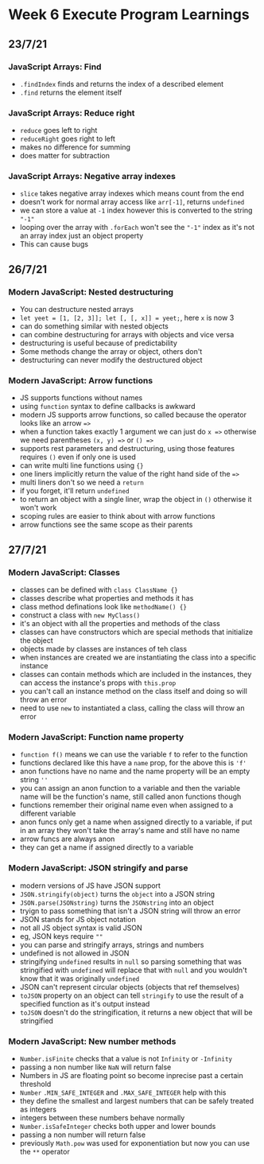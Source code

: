 # Week 6 Execute Program Learnings

## 23/7/21

### JavaScript Arrays: Find

- `.findIndex` finds and returns the index of a described element
- `.find` returns the element itself

### JavaScript Arrays: Reduce right

- `reduce` goes left to right
- `reduceRight` goes right to left
- makes no difference for summing
- does matter for subtraction

### JavaScript Arrays: Negative array indexes

- `slice` takes negative array indexes which means count from the end
- doesn't work for normal array access like `arr[-1]`, returns `undefined`
- we can store a value at `-1` index however this is converted to the string `"-1"`
- looping over the array with `.forEach` won't see the `"-1"` index as it's not an array index just an object property
- This can cause bugs

## 26/7/21

### Modern JavaScript: Nested destructuring

- You can destructure nested arrays
- `let yeet = [1, [2, 3]]; let [, [, x]] = yeet;`, here `x` is now 3
- can do something similar with nested objects
- can combine destructuring for arrays with objects and vice versa
- destructuring is useful because of predictability
- Some methods change the array or object, others don't
- destructuring can never modify the destructured object

### Modern JavaScript: Arrow functions

- JS supports functions without names
- using `function` syntax to define callbacks is awkward
- modern JS supports arrow functions, so called because the operator looks like an arrow `=>`
- when a function takes exactly 1 argument we can just do `x =>` otherwise we need parentheses `(x, y) =>` or `() =>`
- supports rest parameters and destructuring, using those features requires `()` even if only one is used
- can write multi line functions using `{}`
- one liners implicitly return the value of the right hand side of the `=>`
- multi liners don't so we need a `return`
- if you forget, it'll return `undefined`
- to return an object with a single liner, wrap the object in `()` otherwise it won't work
- scoping rules are easier to think about with arrow functions
- arrow functions see the same scope as their parents

## 27/7/21

### Modern JavaScript: Classes

- classes can be defined with `class ClassName {}`
- classes describe what properties and methods it has
- class method definations look like `methodName() {}`
- construct a class with `new MyClass()`
- it's an object with all the properties and methods of the class
- classes can have constructors which are special methods that initialize the object
- objects made by classes are instances of teh class
- when instances are created we are instantiating the class into a specific instance
- classes can contain methods which are included in the instances, they can access the instance's props with `this.prop`
- you can't call an instance method on the class itself and doing so will throw an error
- need to use `new` to instantiated a class, calling the class will throw an error

### Modern JavaScript: Function name property

- `function f()` means we can use the variable `f` to refer to the function
- functions declared like this have a `name` prop, for the above this is `'f'`
- anon functions have no name and the name property will be an empty string `''`
- you can assign an anon function to a variable and then the variable name will be the function's name, still called anon functions though
- functions remember their original name even when assigned to a different variable
- anon funcs only get a name when assigned directly to a variable, if put in an array they won't take the array's name and still have no name
- arrow funcs are always anon
- they can get a name if assigned directly to a variable

### Modern JavaScript: JSON stringify and parse

- modern versions of JS have JSON support
- `JSON.stringify(object)` turns the `object` into a JSON string
- `JSON.parse(JSONstring)` turns the `JSONstring` into an object
- tryign to pass something that isn't a JSON string will throw an error
- JSON stands for JS object notation
- not all JS object syntax is valid JSON
- eg, JSON keys require `""`
- you can parse and stringify arrays, strings and numbers
- undefined is not allowed in JSON
- stringifying `undefined` results in `null` so parsing something that was stringified with `undefined` will replace that with `null` and you wouldn't know that it was originally `undefined`
- JSON can't represent circular objects (objects that ref themselves)
- `toJSON` property on an object can tell `stringify` to use the result of a specified function as it's output instead
- `toJSON` doesn't do the stringification, it returns a new object that will be stringified

### Modern JavaScript: New number methods

- `Number.isFinite` checks that a value is not `Infinity` or `-Infinity`
- passing a non number like `NaN` will return false
- Numbers in JS are floating point so become inprecise past a certain threshold
- `Number` `.MIN_SAFE_INTEGER` and `.MAX_SAFE_INTEGER` help with this
- they define the smallest and largest numbers that can be safely treated as integers
- integers between these numbers behave normally
- `Number.isSafeInteger` checks both upper and lower bounds
- passing a non number will return false
- previously `Math.pow` was used for exponentiation but now you can use the `**` operator
